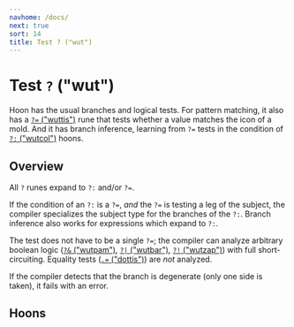 ```yaml
---
navhome: /docs/
next: true
sort: 14
title: Test ? ("wut")
---
```


# Test `?` ("wut")

Hoon has the usual branches and logical tests.  For pattern
matching, it also has a [`?=` ("wuttis")](./tis/) rune that tests whether a value
matches the icon of a mold.  And it has branch inference,
learning from `?=` tests in the condition of [`?:` ("wutcol")](./col/) hoons.

## Overview

All `?` runes expand to `?:` and/or `?=`.

If the condition of an `?:` is a `?=`, *and* the `?=` is
testing a leg of the subject, the compiler specializes the subject
type for the branches of the `?:`.  Branch inference also works
for expressions which expand to `?:`.

The test does not have to be a single `?=`; the compiler can
analyze arbitrary boolean logic ([`?&` ("wutpam")](./pam/),
[`?|` ("wutbar")](./bar/), [`?!` ("wutzap")](./zap/)) with full
short-circuiting.  Equality tests ([`.=` ("dottis")](../dot/tis/)) are *not*
analyzed.

If the compiler detects that the branch is degenerate (only one
side is taken), it fails with an error.

## Hoons

<list dataPreview="true" className="runes"></list>

